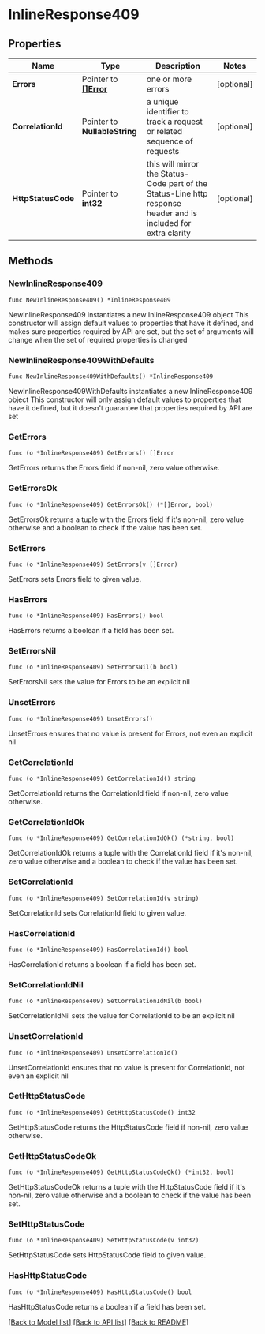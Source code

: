 # InlineResponse409

## Properties

Name | Type | Description | Notes
------------ | ------------- | ------------- | -------------
**Errors** | Pointer to [**[]Error**](Error.md) | one or more errors | [optional] 
**CorrelationId** | Pointer to **NullableString** | a unique identifier to track a request or related sequence of requests | [optional] 
**HttpStatusCode** | Pointer to **int32** | this will mirror the Status-Code part of the Status-Line http response header and is included for extra clarity | [optional] 

## Methods

### NewInlineResponse409

`func NewInlineResponse409() *InlineResponse409`

NewInlineResponse409 instantiates a new InlineResponse409 object
This constructor will assign default values to properties that have it defined,
and makes sure properties required by API are set, but the set of arguments
will change when the set of required properties is changed

### NewInlineResponse409WithDefaults

`func NewInlineResponse409WithDefaults() *InlineResponse409`

NewInlineResponse409WithDefaults instantiates a new InlineResponse409 object
This constructor will only assign default values to properties that have it defined,
but it doesn't guarantee that properties required by API are set

### GetErrors

`func (o *InlineResponse409) GetErrors() []Error`

GetErrors returns the Errors field if non-nil, zero value otherwise.

### GetErrorsOk

`func (o *InlineResponse409) GetErrorsOk() (*[]Error, bool)`

GetErrorsOk returns a tuple with the Errors field if it's non-nil, zero value otherwise
and a boolean to check if the value has been set.

### SetErrors

`func (o *InlineResponse409) SetErrors(v []Error)`

SetErrors sets Errors field to given value.

### HasErrors

`func (o *InlineResponse409) HasErrors() bool`

HasErrors returns a boolean if a field has been set.

### SetErrorsNil

`func (o *InlineResponse409) SetErrorsNil(b bool)`

 SetErrorsNil sets the value for Errors to be an explicit nil

### UnsetErrors
`func (o *InlineResponse409) UnsetErrors()`

UnsetErrors ensures that no value is present for Errors, not even an explicit nil
### GetCorrelationId

`func (o *InlineResponse409) GetCorrelationId() string`

GetCorrelationId returns the CorrelationId field if non-nil, zero value otherwise.

### GetCorrelationIdOk

`func (o *InlineResponse409) GetCorrelationIdOk() (*string, bool)`

GetCorrelationIdOk returns a tuple with the CorrelationId field if it's non-nil, zero value otherwise
and a boolean to check if the value has been set.

### SetCorrelationId

`func (o *InlineResponse409) SetCorrelationId(v string)`

SetCorrelationId sets CorrelationId field to given value.

### HasCorrelationId

`func (o *InlineResponse409) HasCorrelationId() bool`

HasCorrelationId returns a boolean if a field has been set.

### SetCorrelationIdNil

`func (o *InlineResponse409) SetCorrelationIdNil(b bool)`

 SetCorrelationIdNil sets the value for CorrelationId to be an explicit nil

### UnsetCorrelationId
`func (o *InlineResponse409) UnsetCorrelationId()`

UnsetCorrelationId ensures that no value is present for CorrelationId, not even an explicit nil
### GetHttpStatusCode

`func (o *InlineResponse409) GetHttpStatusCode() int32`

GetHttpStatusCode returns the HttpStatusCode field if non-nil, zero value otherwise.

### GetHttpStatusCodeOk

`func (o *InlineResponse409) GetHttpStatusCodeOk() (*int32, bool)`

GetHttpStatusCodeOk returns a tuple with the HttpStatusCode field if it's non-nil, zero value otherwise
and a boolean to check if the value has been set.

### SetHttpStatusCode

`func (o *InlineResponse409) SetHttpStatusCode(v int32)`

SetHttpStatusCode sets HttpStatusCode field to given value.

### HasHttpStatusCode

`func (o *InlineResponse409) HasHttpStatusCode() bool`

HasHttpStatusCode returns a boolean if a field has been set.


[[Back to Model list]](../README.md#documentation-for-models) [[Back to API list]](../README.md#documentation-for-api-endpoints) [[Back to README]](../README.md)


